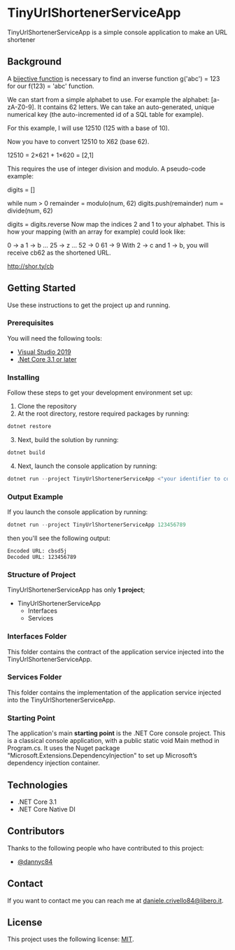 # TinyUrlShortenerServiceApp
TinyUrlShortenerServiceApp is a simple console application to make an URL shortener

## Background
A [bijective function](https://en.wikipedia.org/wiki/Bijection) is necessary to find an inverse function g('abc') = 123 for our f(123) = 'abc' function.

We can start from a simple alphabet to use. For example the alphabet: [a-zA-Z0-9]. It contains 62 letters.
We can take an auto-generated, unique numerical key (the auto-incremented id of a SQL table for example).

For this example, I will use 12510 (125 with a base of 10).

Now you have to convert 12510 to X62 (base 62).

12510 = 2×621 + 1×620 = [2,1]

This requires the use of integer division and modulo. A pseudo-code example:

digits = []

while num > 0
  remainder = modulo(num, 62)
  digits.push(remainder)
  num = divide(num, 62)

digits = digits.reverse
Now map the indices 2 and 1 to your alphabet. This is how your mapping (with an array for example) could look like:

0  → a
1  → b
...
25 → z
...
52 → 0
61 → 9
With 2 → c and 1 → b, you will receive cb62 as the shortened URL.

http://shor.ty/cb

## Getting Started
Use these instructions to get the project up and running.

### Prerequisites
You will need the following tools:

* [Visual Studio 2019](https://visualstudio.microsoft.com/downloads/)
* [.Net Core 3.1 or later](https://dotnet.microsoft.com/download/dotnet-core/3.1)

### Installing
Follow these steps to get your development environment set up:
1. Clone the repository
2. At the root directory, restore required packages by running:
```csharp
dotnet restore
```
3. Next, build the solution by running:
```csharp
dotnet build
```
4. Next, launch the console application by running:
```csharp
dotnet run --project TinyUrlShortenerServiceApp <"your identifier to convert">
```

### Output Example
If you launch the console application by running:
```csharp
dotnet run --project TinyUrlShortenerServiceApp 123456789
```
then you'll see the following output:
```
Encoded URL: cbsd5j
Decoded URL: 123456789
```

### Structure of Project
TinyUrlShortenerServiceApp has only **1 project**;
* TinyUrlShortenerServiceApp
    * Interfaces    
    * Services
    
### Interfaces Folder
This folder contains the contract of the application service injected into the TinyUrlShortenerServiceApp.

### Services Folder
This folder contains the implementation of the application service injected into the TinyUrlShortenerServiceApp.

### Starting Point
The application's main **starting point** is the .NET Core console project. This is a classical console application, with a public static void Main method in Program.cs. It uses the Nuget package "Microsoft.Extensions.DependencyInjection" to set up Microsoft’s dependency injection container.

## Technologies
* .NET Core 3.1
* .NET Core Native DI

## Contributors

Thanks to the following people who have contributed to this project:

* [@dannyc84](https://github.com/dannyc84)

## Contact

If you want to contact me you can reach me at daniele.crivello84@libero.it.

## License

This project uses the following license: [MIT](LICENSE.md).

